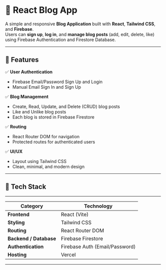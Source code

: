 # 📝 React Blog App

A simple and responsive **Blog Application** built with **React**, **Tailwind CSS**, and **Firebase**.  
Users can **sign up**, **log in**, and **manage blog posts** (add, edit, delete, like) using Firebase Authentication and Firestore Database.

---

## 🚀 Features

✅ **User Authentication**
- Firebase Email/Password Sign Up and Login  
- Manual Email Sign In and Sign Up  

✅ **Blog Management**
- Create, Read, Update, and Delete (CRUD) blog posts  
- Like and Unlike blog posts  
- Each blog is stored in Firebase Firestore  

✅ **Routing**
- React Router DOM for navigation  
- Protected routes for authenticated users  

✅ **UI/UX**
- Layout using Tailwind CSS  
- Clean, minimal, and modern design  

---

## 🧩 Tech Stack
------------------------------------------------------------
| Category                | Technology                     |
|-------------------------|--------------------------------|
| **Frontend**            | React (Vite)                   |
| **Styling**             | Tailwind CSS                   |
| **Routing**             | React Router DOM               |
| **Backend / Database**  | Firebase Firestore             |
| **Authentication**      | Firebase Auth (Email/Password) |
| **Hosting**             | Vercel                         |
------------------------------------------------------------

